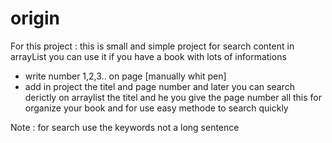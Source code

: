 # origin
 
For this  project : 
this is small and simple project  for search content in arrayList 
you can use it if you have a book with lots of informations 
- write number 1,2,3.. on page [manually whit pen]
- add in project the titel and page number 
and later you can search derictly on arraylist the titel and he you give the page number 
all this for organize your book and for use easy methode to search quickly 

Note :
 for search use the keywords not a long sentence

